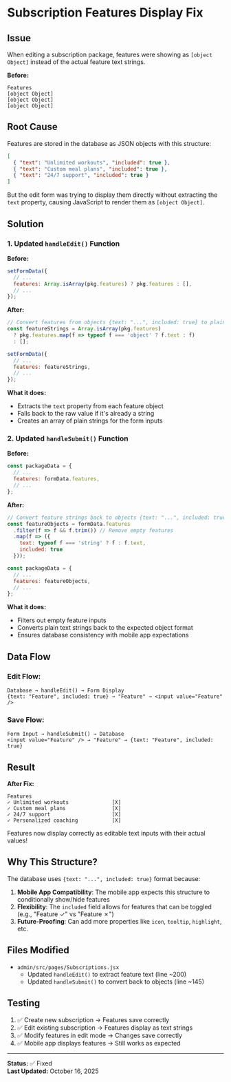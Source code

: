 # Subscription Features Display Fix

## Issue

When editing a subscription package, features were showing as `[object Object]` instead of the actual feature text strings.

**Before:**
```
Features
[object Object]
[object Object]
[object Object]
```

## Root Cause

Features are stored in the database as JSON objects with this structure:
```json
[
  { "text": "Unlimited workouts", "included": true },
  { "text": "Custom meal plans", "included": true },
  { "text": "24/7 support", "included": true }
]
```

But the edit form was trying to display them directly without extracting the `text` property, causing JavaScript to render them as `[object Object]`.

## Solution

### 1. Updated `handleEdit()` Function

**Before:**
```javascript
setFormData({
  // ...
  features: Array.isArray(pkg.features) ? pkg.features : [],
  // ...
});
```

**After:**
```javascript
// Convert features from objects {text: "...", included: true} to plain strings
const featureStrings = Array.isArray(pkg.features) 
  ? pkg.features.map(f => typeof f === 'object' ? f.text : f)
  : [];

setFormData({
  // ...
  features: featureStrings,
  // ...
});
```

**What it does:**
- Extracts the `text` property from each feature object
- Falls back to the raw value if it's already a string
- Creates an array of plain strings for the form inputs

### 2. Updated `handleSubmit()` Function

**Before:**
```javascript
const packageData = {
  // ...
  features: formData.features,
  // ...
};
```

**After:**
```javascript
// Convert feature strings back to objects {text: "...", included: true}
const featureObjects = formData.features
  .filter(f => f && f.trim()) // Remove empty features
  .map(f => ({
    text: typeof f === 'string' ? f : f.text,
    included: true
  }));

const packageData = {
  // ...
  features: featureObjects,
  // ...
};
```

**What it does:**
- Filters out empty feature inputs
- Converts plain text strings back to the expected object format
- Ensures database consistency with mobile app expectations

## Data Flow

### Edit Flow:
```
Database → handleEdit() → Form Display
{text: "Feature", included: true} → "Feature" → <input value="Feature" />
```

### Save Flow:
```
Form Input → handleSubmit() → Database
<input value="Feature" /> → "Feature" → {text: "Feature", included: true}
```

## Result

**After Fix:**
```
Features
✓ Unlimited workouts              [X]
✓ Custom meal plans               [X]
✓ 24/7 support                    [X]
✓ Personalized coaching           [X]
```

Features now display correctly as editable text inputs with their actual values!

## Why This Structure?

The database uses `{text: "...", included: true}` format because:

1. **Mobile App Compatibility**: The mobile app expects this structure to conditionally show/hide features
2. **Flexibility**: The `included` field allows for features that can be toggled (e.g., "Feature ✓" vs "Feature ✗")
3. **Future-Proofing**: Can add more properties like `icon`, `tooltip`, `highlight`, etc.

## Files Modified

- `admin/src/pages/Subscriptions.jsx`
  - Updated `handleEdit()` to extract feature text (line ~200)
  - Updated `handleSubmit()` to convert back to objects (line ~145)

## Testing

1. ✅ Create new subscription → Features save correctly
2. ✅ Edit existing subscription → Features display as text strings
3. ✅ Modify features in edit mode → Changes save correctly
4. ✅ Mobile app displays features → Still works as expected

---

**Status:** ✅ Fixed  
**Last Updated:** October 16, 2025
